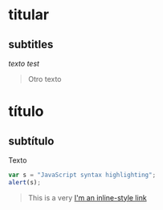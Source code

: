 # titular
## subtitles
_texto test_
> Otro texto
# título
## subtítulo
Texto
```javascript
var s = "JavaScript syntax highlighting";
alert(s);
```
> This is a very
[I'm an inline-style link](https://www.google.com)
